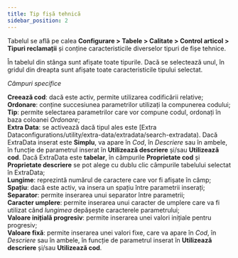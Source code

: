 ```yaml
---
title: Tip fișă tehnică
sidebar_position: 2
---
```


Tabelul se află pe calea **Configurare > Tabele > Calitate > Control articol > Tipuri reclamații** și conține caracteristicile diverselor tipuri de fișe tehnice. 

În tabelul din stânga sunt afișate toate tipurile. Dacă se selectează unul, în gridul din dreapta sunt afișate toate caracteristicile tipului selectat.

*Câmpuri specifice*

**Creează cod**: dacă este activ, permite utilizarea codificării relative;             
**Ordonare**: conține succesiunea parametrilor utilizați la compunerea codului;       
**Tip**: permite selectarea parametrilor care vor compune codul, ordonați în baza coloanei *Ordonare*;      
**Extra Data**: se activează dacă tipul ales este [Extra Dataconfigurations/utility/extra-data/extradata/search-extradata). Dacă  ExtraData inserat este **Simplu**, va apare în *Cod*, în *Descriere* sau în ambele, în funcție de parametrul inserat în **Utilizează descriere** și/sau **Utilizează cod**. Dacă ExtraData este **tabelar**, în câmpurile **Proprietate cod** și **Proprietate descriere** se pot alege cu dublu clic câmpurile tabelului selectat în ExtraData;         
**Lungime**: reprezintă numărul de caractere care vor fi afișate în câmp;                 
**Spațiu**: dacă este activ, va insera un spațiu între parametrii inserați;             
**Separator**: permite inserarea unui separator între parametrii;                
**Caracter umplere**: permite inserarea unui caracter de umplere care va fi utilizat când *lungimea* depășește caracterele parametrului;              
**Valoare inițială progresiv**: permite inserarea unei valori inițiale pentru progresiv;            
**Valoare fixă**: permite inserarea unei valori fixe, care va apare în *Cod*, în *Descriere* sau în ambele, în funcție de parametrul inserat în **Utilizează descriere** și/sau **Utilizează cod**.
